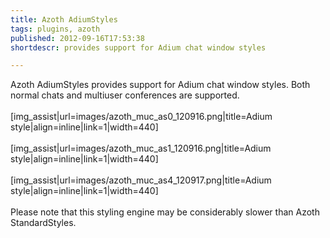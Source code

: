 ```yaml
---
title: Azoth AdiumStyles
tags: plugins, azoth
published: 2012-09-16T17:53:38
shortdescr: provides support for Adium chat window styles

---
```


Azoth AdiumStyles provides support for Adium chat window styles. Both
normal chats and multiuser conferences are supported.\
\
\[img\_assist|url=images/azoth\_muc\_as0\_120916.png|title=Adium
style|align=inline|link=1|width=440\]\
\
\[img\_assist|url=images/azoth\_muc\_as1\_120916.png|title=Adium
style|align=inline|link=1|width=440\]\
\
\[img\_assist|url=images/azoth\_muc\_as4\_120917.png|title=Adium
style|align=inline|link=1|width=440\]\
\
Please note that this styling engine may be considerably slower than
Azoth StandardStyles.